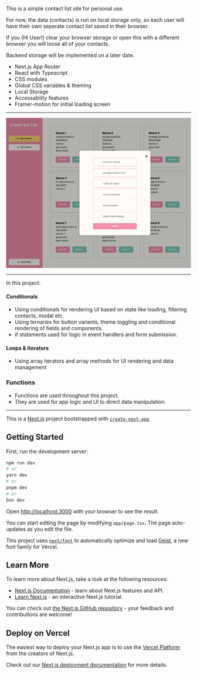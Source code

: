 This is a simple contact list site for personal use. 

For now, the data (contacts) is run on local storage only, so each user will have their own seperate contact list saved in their browser. 

If you (Hi User!) clear your browser storage or open this with a different browser you will loose all of your contacts. 

Backend storage will be implemented on a later date. 

- Next.js App Router
- React with Typescript
- CSS modules
- Global CSS variables & theming
- Local Storage
- Accessability features
- Framer-motion for initial loading screen

------

![Contact website with add contact modal open](<Screenshot 2025-06-09 at 14.30.34.png>)

-------

In this project: 
#### Conditionals
- Using conditionals for rendering UI based on state like loading, filtering contacts, modal etc. 
- Using ternaries for button variants, theme toggling and conditional rendering of fields and components. 
- if statements used for logic in event handlers and form submission. 

#### Loops & Iterators
- Using array iterators and array methods for UI rendering and data management

### Functions
- Functions are used throughout this project. 
- They are used for app logic and UI to direct data manipulation.  

-------


This is a [Next.js](https://nextjs.org) project bootstrapped with [`create-next-app`](https://nextjs.org/docs/app/api-reference/cli/create-next-app).

## Getting Started

First, run the development server:

```bash
npm run dev
# or
yarn dev
# or
pnpm dev
# or
bun dev
```

Open [http://localhost:3000](http://localhost:3000) with your browser to see the result.

You can start editing the page by modifying `app/page.tsx`. The page auto-updates as you edit the file.

This project uses [`next/font`](https://nextjs.org/docs/app/building-your-application/optimizing/fonts) to automatically optimize and load [Geist](https://vercel.com/font), a new font family for Vercel.

## Learn More

To learn more about Next.js, take a look at the following resources:

- [Next.js Documentation](https://nextjs.org/docs) - learn about Next.js features and API.
- [Learn Next.js](https://nextjs.org/learn) - an interactive Next.js tutorial.

You can check out [the Next.js GitHub repository](https://github.com/vercel/next.js) - your feedback and contributions are welcome!

## Deploy on Vercel

The easiest way to deploy your Next.js app is to use the [Vercel Platform](https://vercel.com/new?utm_medium=default-template&filter=next.js&utm_source=create-next-app&utm_campaign=create-next-app-readme) from the creators of Next.js.

Check out our [Next.js deployment documentation](https://nextjs.org/docs/app/building-your-application/deploying) for more details.
